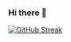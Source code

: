 ### Hi there 👋
[![GitHub Streak](https://streak-stats.demolab.com?user=sanya-mahajan&theme=gotham&card_width=500&hide_current_streak=true&hide_longest_streak=true)](https://git.io/streak-stats)
